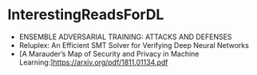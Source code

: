 # InterestingReadsForDL

- ENSEMBLE ADVERSARIAL TRAINING:
ATTACKS AND DEFENSES
- Reluplex: An Efficient SMT Solver for Verifying
Deep Neural Networks
- [A Marauder’s Map of
Security and Privacy in Machine Learning:]https://arxiv.org/pdf/1811.01134.pdf

